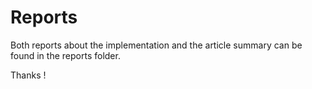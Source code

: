 # Reports

Both reports about the implementation and the article summary can be found in the reports folder.


Thanks !
